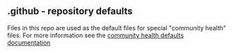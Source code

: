 ## .github - repository defaults

Files in this repo are used as the default files for special "community health"
files. For more information see the [community health defaults documentation](https://docs.github.com/en/communities/setting-up-your-project-for-healthy-contributions/creating-a-default-community-health-file)
